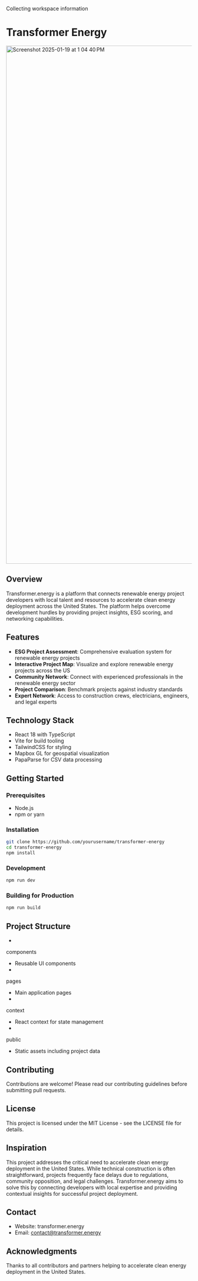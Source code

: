 Collecting workspace information

# Transformer Energy

<img width="1401" alt="Screenshot 2025-01-19 at 1 04 40 PM" src="https://github.com/user-attachments/assets/cb1baa41-190a-49cf-92ba-742328e11aa7" />


## Overview

Transformer.energy is a platform that connects renewable energy project developers with local talent and resources to accelerate clean energy deployment across the United States. The platform helps overcome development hurdles by providing project insights, ESG scoring, and networking capabilities.

## Features

- **ESG Project Assessment**: Comprehensive evaluation system for renewable energy projects
- **Interactive Project Map**: Visualize and explore renewable energy projects across the US
- **Community Network**: Connect with experienced professionals in the renewable energy sector
- **Project Comparison**: Benchmark projects against industry standards
- **Expert Network**: Access to construction crews, electricians, engineers, and legal experts

## Technology Stack

- React 18 with TypeScript
- Vite for build tooling
- TailwindCSS for styling
- Mapbox GL for geospatial visualization
- PapaParse for CSV data processing

## Getting Started

### Prerequisites

- Node.js
- npm or yarn

### Installation

```bash
git clone https://github.com/yourusername/transformer-energy
cd transformer-energy
npm install
```

### Development

```bash
npm run dev
```

### Building for Production

```bash
npm run build
```

## Project Structure

-

components

- Reusable UI components
-

pages

- Main application pages
-

context

- React context for state management
-

public

- Static assets including project data

## Contributing

Contributions are welcome! Please read our contributing guidelines before submitting pull requests.

## License

This project is licensed under the MIT License - see the LICENSE file for details.

## Inspiration

This project addresses the critical need to accelerate clean energy deployment in the United States. While technical construction is often straightforward, projects frequently face delays due to regulations, community opposition, and legal challenges. Transformer.energy aims to solve this by connecting developers with local expertise and providing contextual insights for successful project deployment.

## Contact

- Website: transformer.energy
- Email: contact@transformer.energy

## Acknowledgments

Thanks to all contributors and partners helping to accelerate clean energy deployment in the United States.
